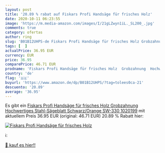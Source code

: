 ```yaml
---
layout: post
title: '20.89 % rabat auf Fiskars Profi Handsäge für frisches Holz'
date: 2020-10-11 06:23:55
image: 'https://m.media-amazon.com/images/I/21gLZwyn1iL._SL200_.jpg'
comments: true
category: ofertas
author: ring
slug: 'B01B12UHPS-de Fiskars Profi Handsäge für frisches Holz Grobzahnung...'
tags: [  ]
actualPrice: 36.95 EUR
currency: EUR
price: 36.95
comparePrice: 46.71 EUR
prodname: 'Fiskars Profi Handsäge für frisches Holz  Grobzahnung  Hochwertiges Stahl-Sägeblatt  Schwarz/Orange  SW-330  1020199'
country: 'de'
flag: '🇩🇪'
buyurl: 'https://www.amazon.de/dp/B01B12UHPS/?tag=tolees0ca-21'
descuento: '20.89'
average: '36.95'
---
```


Es gibt ein [Fiskars Profi Handsäge für frisches Holz  Grobzahnung  Hochwertiges Stahl-Sägeblatt  Schwarz/Orange  SW-330  1020199](https://www.amazon.de/dp/B01B12UHPS/?tag=tolees0ca-21) mit aktuellem Preis 36.95 EUR (original: 46.71 EUR) 20.89 % Rabatt hier:

[![Fiskars Profi Handsäge für frisches Holz](https://m.media-amazon.com/images/I/21gLZwyn1iL._SL200_.jpg)](https://www.amazon.de/dp/B01B12UHPS/?tag=tolees0ca-21)

ℹ️:


[🛒 kauf es hier!!](https://www.amazon.de/dp/B01B12UHPS/?tag=tolees0ca-21)
